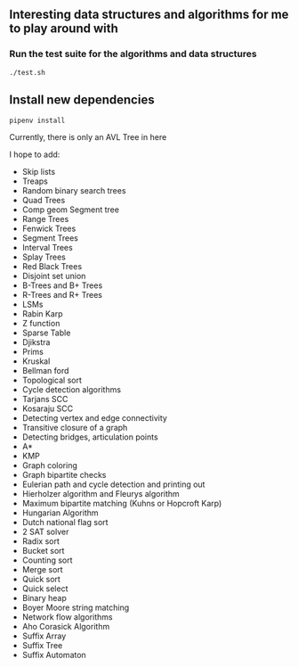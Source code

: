 ## Interesting data structures and algorithms for me to play around with 




### Run the test suite for the algorithms and data structures
```./test.sh``` 

## Install new dependencies
```pipenv install```

Currently, there is only an AVL Tree in here

I hope to add:
- Skip lists
- Treaps
- Random binary search trees
- Quad Trees
- Comp geom Segment tree
- Range Trees
- Fenwick Trees
- Segment Trees
- Interval Trees
- Splay Trees
- Red Black Trees
- Disjoint set union
- B-Trees and B+ Trees
- R-Trees and R+ Trees
- LSMs
- Rabin Karp
- Z function
- Sparse Table
- Djikstra
- Prims
- Kruskal
- Bellman ford
- Topological sort
- Cycle detection algorithms
- Tarjans SCC
- Kosaraju SCC
- Detecting vertex and edge connectivity
- Transitive closure of a graph
- Detecting bridges, articulation points
- A*
- KMP
- Graph coloring
- Graph bipartite checks
- Eulerian path and cycle detection and printing out
- Hierholzer algorithm and Fleurys algorithm
- Maximum bipartite matching (Kuhns or Hopcroft Karp)
- Hungarian Algorithm
- Dutch national flag sort
- 2 SAT solver
- Radix sort
- Bucket sort
- Counting sort
- Merge sort
- Quick sort
- Quick select
- Binary heap
- Boyer Moore string matching
- Network flow algorithms
- Aho Corasick Algorithm
- Suffix Array
- Suffix Tree
- Suffix Automaton
